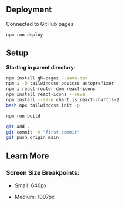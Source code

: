 ## Deployment

Connected to GitHub pages

```bash
npm run deploy
```

## Setup

**Starting in parent directory:**

```bash
npm install gh-pages --save-dev
npm i -D tailwindcss postcss autoprefixer
npm i react-router-dom react-icons
npm install react-icons --save
npm install --save chart.js react-chartjs-2
bash npx tailwindcss init -p
```

```bash
npm run build

git add .
git commit -m "first commit"
git push origin main
```

## Learn More

### Screen Size Breakpoints:

- Small: 640px

- Medium: 1007px

